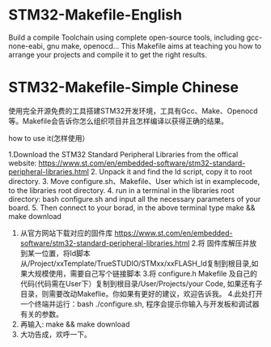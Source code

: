 # STM32-Makefile-English
Build a compile Toolchain using complete open-source tools, including gcc-none-eabi, gnu make, openocd...
This Makefile aims at teaching you how to arrange your projects and compile it to get the right results.

# STM32-Makefile-Simple Chinese
使用完全开源免费的工具搭建STM32开发环境，工具有Gcc、Make、Openocd等。Makefile会告诉你怎么组织项目并且怎样编译以获得正确的结果。

how to use it(怎样使用）

1.Download the STM32 Standard Peripheral Libraries from the offical website:
  https://www.st.com/en/embedded-software/stm32-standard-peripheral-libraries.html
2. Unpack it and find the ld script, copy it to root directory.
3. Move configure.sh、Makefile、User which ist in examplecode, to the libraries root directory.
4. run in a terminal in the libraries root directory: bash configure.sh and input all the necessary parameters of your board.
5. Then connect to your borad, in the above terminal type make && make download

1. 从官方网站下载对应的固件库
 https://www.st.com/en/embedded-software/stm32-standard-peripheral-libraries.html
2.将 固件库解压并放到某一位置，将ld脚本从/Project/xxTemplate/TrueSTUDIO/STMxx/xxFLASH_ld复制到根目录,如果大规模使用，需要自己写个链接脚本
3.将 configure.h Makefile 及自己的代码(代码需在User下）复制到根目录/User/Projects/your Code, 如果还有子目录，则需要改动Makeflie。你如果有更好的建议，欢迎告诉我。
4.此处打开一个终端并运行：bash ./configure.sh, 程序会提示你输入与开发板和调试器有关的参数。
5. 再输入: make && make download
6. 大功告成，欢呼一下。
